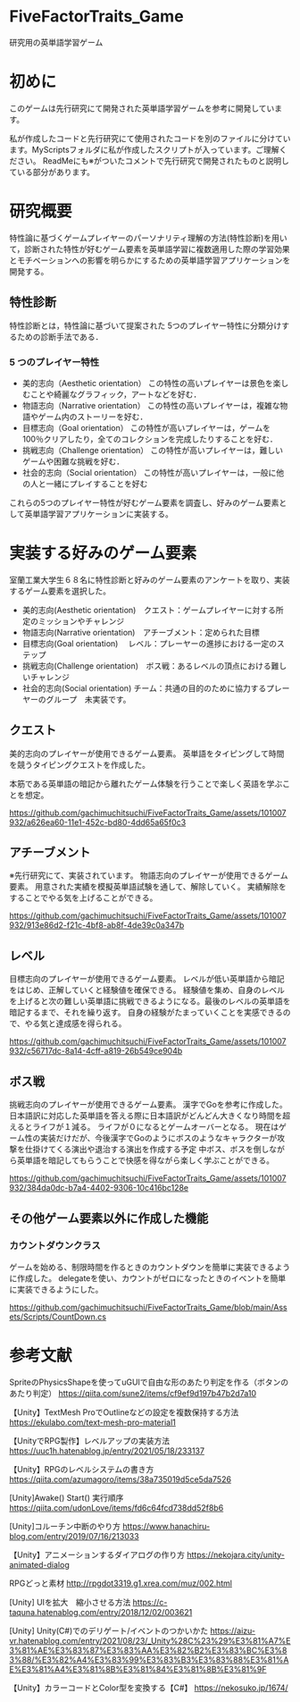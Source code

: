 # FiveFactorTraits_Game
研究用の英単語学習ゲーム
# 初めに
このゲームは先行研究にて開発された英単語学習ゲームを参考に開発しています。

私が作成したコードと先行研究にて使用されたコードを別のファイルに分けています。MyScriptsフォルダに私が作成したスクリプトが入っています。ご理解ください。
ReadMeにも※がついたコメントで先行研究で開発されたものと説明している部分があります。
# 研究概要
特性論に基づくゲームプレイヤーのパーソナリティ理解の方法(特性診断)を用いて，診断された特性が好むゲーム要素を英単語学習に複数適用した際の学習効果とモチベーションへの影響を明らかにするための英単語学習アプリケーションを開発する。
## 特性診断
特性診断とは，特性論に基づいて提案された 5つのプレイヤー特性に分類分けするための診断手法である．
### 5 つのプレイヤー特性
- 美的志向（Aesthetic orientation）
この特性の高いプレイヤーは景色を楽しむことや綺麗なグラフィック，アートなどを好む．
- 物語志向（Narrative orientation）
この特性の高いプレイヤーは，複雑な物語やゲーム内のストーリーを好む．
- 目標志向（Goal orientation）
この特性が高いプレイヤーは，ゲームを 100％クリアしたり，全てのコレクションを完成したりすることを好む．
- 挑戦志向（Challenge orientation）
この特性が高いプレイヤーは，難しいゲームや困難な挑戦を好む．
- 社会的志向（Social orientation）
この特性が高いプレイヤーは，一般に他の人と一緒にプレイすることを好む

これらの5つのプレイヤー特性が好むゲーム要素を調査し、好みのゲーム要素として英単語学習アプリケーションに実装する。
# 実装する好みのゲーム要素
室蘭工業大学生６８名に特性診断と好みのゲーム要素のアンケートを取り、実装するゲーム要素を選択した。
- 美的志向(Aesthetic orientation)　クエスト：ゲームプレイヤーに対する所定のミッションやチャレンジ
- 物語志向(Narrative orientation)　アチーブメント：定められた目標
- 目標志向(Goal orientation)　     レベル：プレーヤーの進捗における一定のステップ
- 挑戦志向(Challenge orientation)　ボス戦：あるレベルの頂点における難しいチャレンジ
- 社会的志向(Social orientation)   チーム：共通の目的のために協力するプレーヤーのグループ　未実装です。

## クエスト
美的志向のプレイヤーが使用できるゲーム要素。
英単語をタイピングして時間を競うタイピングクエストを作成した。

本筋である英単語の暗記から離れたゲーム体験を行うことで楽しく英語を学ぶことを想定。


https://github.com/gachimuchitsuchi/FiveFactorTraits_Game/assets/101007932/a626ea60-11e1-452c-bd80-4dd65a65f0c3


## アチーブメント
※先行研究にて、実装されています。
物語志向のプレイヤーが使用できるゲーム要素。
用意された実績を模擬英単語試験を通して、解除していく。
実績解除をすることでやる気を上げることができる。


https://github.com/gachimuchitsuchi/FiveFactorTraits_Game/assets/101007932/913e86d2-f21c-4bf8-ab8f-4de39c0a347b


## レベル
目標志向のプレイヤーが使用できるゲーム要素。
レベルが低い英単語から暗記をはじめ、正解していくと経験値を確保できる。
経験値を集め、自身のレベルを上げると次の難しい英単語に挑戦できるようになる。最後のレベルの英単語を暗記するまで、それを繰り返す。
自身の経験がたまっていくことを実感できるので、やる気と達成感を得られる。


https://github.com/gachimuchitsuchi/FiveFactorTraits_Game/assets/101007932/c56717dc-8a14-4cff-a819-26b549ce904b


## ボス戦
挑戦志向のプレイヤーが使用できるゲーム要素。
漢字でGoを参考に作成した。
日本語訳に対応した英単語を答える際に日本語訳がどんどん大きくなり時間を超えるとライフが１減る。
ライフが０になるとゲームオーバーとなる。
現在はゲーム性の実装だけだが、今後漢字でGoのようにボスのようなキャラクターが攻撃を仕掛けてくる演出や退治する演出を作成する予定
中ボス、ボスを倒しながら英単語を暗記してもらうことで快感を得ながら楽しく学ぶことができる。



https://github.com/gachimuchitsuchi/FiveFactorTraits_Game/assets/101007932/384da0dc-b7a4-4402-9306-10c416bc128e



## その他ゲーム要素以外に作成した機能
### カウントダウンクラス
ゲームを始める、制限時間を作るときのカウントダウンを簡単に実装できるように作成した。
delegateを使い、カウントがゼロになったときのイベントを簡単に実装できるようにした。

https://github.com/gachimuchitsuchi/FiveFactorTraits_Game/blob/main/Assets/Scripts/CountDown.cs

# 参考文献
SpriteのPhysicsShapeを使ってuGUIで自由な形のあたり判定を作る（ボタンのあたり判定）
https://qiita.com/sune2/items/cf9ef9d197b47b2d7a10

【Unity】TextMesh ProでOutlineなどの設定を複数保持する方法
https://ekulabo.com/text-mesh-pro-material1

【UnityでRPG製作】レベルアップの実装方法
https://uuc1h.hatenablog.jp/entry/2021/05/18/233137

【Unity】RPGのレベルシステムの書き方
https://qiita.com/azumagoro/items/38a735019d5ce5da7526

[Unity]Awake() Start() 実行順序
https://qiita.com/udonLove/items/fd6c64fcd738dd52f8b6

[Unity]コルーチン中断のやり方
https://www.hanachiru-blog.com/entry/2019/07/16/213033

【Unity】アニメーションするダイアログの作り方
https://nekojara.city/unity-animated-dialog

RPGどっと素材
http://rpgdot3319.g1.xrea.com/muz/002.html

[Unity] UIを拡大　縮小させる方法
https://c-taquna.hatenablog.com/entry/2018/12/02/003621

[Unity] Unity(C#)でのデリゲート/イベントのつかいかた
https://aizu-vr.hatenablog.com/entry/2021/08/23/_Unity%28C%23%29%E3%81%A7%E3%81%AE%E3%83%87%E3%83%AA%E3%82%B2%E3%83%BC%E3%83%88/%E3%82%A4%E3%83%99%E3%83%B3%E3%83%88%E3%81%AE%E3%81%A4%E3%81%8B%E3%81%84%E3%81%8B%E3%81%9F

【Unity】カラーコードとColor型を変換する【C#】
https://nekosuko.jp/1674/
